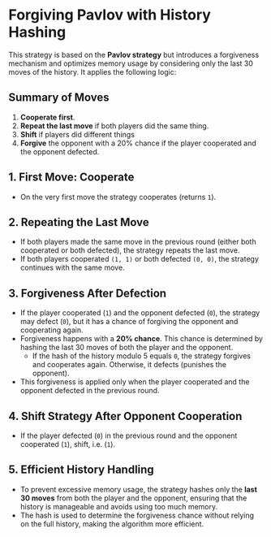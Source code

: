 # Forgiving Pavlov with History Hashing

This strategy is based on the **Pavlov strategy** but introduces a forgiveness mechanism and optimizes memory usage by considering only the last 30 moves of the history. It applies the following logic:

## Summary of Moves
1. **Cooperate first**.
2. **Repeat the last move** if both players did the same thing.
3. **Shift** if players did different things
4. **Forgive** the opponent with a 20% chance if the player cooperated and the opponent defected.

## 1. **First Move: Cooperate**
   - On the very first move the strategy cooperates (returns `1`).

## 2. **Repeating the Last Move**
   - If both players made the same move in the previous round (either both cooperated or both defected), the strategy repeats the last move.
   - If both players cooperated `(1, 1)` or both defected `(0, 0)`, the strategy continues with the same move.

## 3. **Forgiveness After Defection**
   - If the player cooperated (`1`) and the opponent defected (`0`), the strategy may defect (`0`), but it has a chance of forgiving the opponent and cooperating again.
   - Forgiveness happens with a **20% chance**. This chance is determined by hashing the last 30 moves of both the player and the opponent.
     - If the hash of the history modulo 5 equals `0`, the strategy forgives and cooperates again. Otherwise, it defects (punishes the opponent).
   - This forgiveness is applied only when the player cooperated and the opponent defected in the previous round.

## 4. **Shift Strategy After Opponent Cooperation**
   - If the player defected (`0`) in the previous round and the opponent cooperated (`1`), shift, i.e. (`1`).

## 5. **Efficient History Handling**
   - To prevent excessive memory usage, the strategy hashes only the **last 30 moves** from both the player and the opponent, ensuring that the history is manageable and avoids using too much memory.
   - The hash is used to determine the forgiveness chance without relying on the full history, making the algorithm more efficient.
